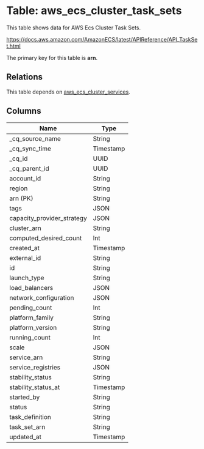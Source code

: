 # Table: aws_ecs_cluster_task_sets

This table shows data for AWS Ecs Cluster Task Sets.

https://docs.aws.amazon.com/AmazonECS/latest/APIReference/API_TaskSet.html

The primary key for this table is **arn**.

## Relations

This table depends on [aws_ecs_cluster_services](aws_ecs_cluster_services).

## Columns

| Name          | Type          |
| ------------- | ------------- |
|_cq_source_name|String|
|_cq_sync_time|Timestamp|
|_cq_id|UUID|
|_cq_parent_id|UUID|
|account_id|String|
|region|String|
|arn (PK)|String|
|tags|JSON|
|capacity_provider_strategy|JSON|
|cluster_arn|String|
|computed_desired_count|Int|
|created_at|Timestamp|
|external_id|String|
|id|String|
|launch_type|String|
|load_balancers|JSON|
|network_configuration|JSON|
|pending_count|Int|
|platform_family|String|
|platform_version|String|
|running_count|Int|
|scale|JSON|
|service_arn|String|
|service_registries|JSON|
|stability_status|String|
|stability_status_at|Timestamp|
|started_by|String|
|status|String|
|task_definition|String|
|task_set_arn|String|
|updated_at|Timestamp|